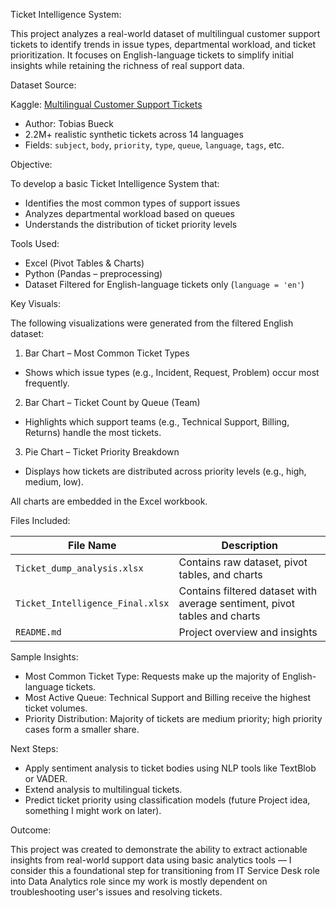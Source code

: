 Ticket Intelligence System:

This project analyzes a real-world dataset of multilingual customer support tickets to identify trends in issue types, departmental workload, and ticket prioritization. It focuses on English-language tickets to simplify initial insights while retaining the richness of real support data.


Dataset Source:

Kaggle: [Multilingual Customer Support Tickets](https://www.kaggle.com/datasets/tobiasbueck/multilingual-customer-support-tickets)  
- Author: Tobias Bueck  
- 2.2M+ realistic synthetic tickets across 14 languages  
- Fields: `subject`, `body`, `priority`, `type`, `queue`, `language`, `tags`, etc.


Objective:

To develop a basic Ticket Intelligence System that:
- Identifies the most common types of support issues
- Analyzes departmental workload based on queues
- Understands the distribution of ticket priority levels


Tools Used:

- Excel (Pivot Tables & Charts)
- Python (Pandas – preprocessing)
- Dataset Filtered for English-language tickets only (`language = 'en'`)


Key Visuals:

The following visualizations were generated from the filtered English dataset:

1. Bar Chart – Most Common Ticket Types
- Shows which issue types (e.g., Incident, Request, Problem) occur most frequently.

2. Bar Chart – Ticket Count by Queue (Team)
- Highlights which support teams (e.g., Technical Support, Billing, Returns) handle the most tickets.

3. Pie Chart – Ticket Priority Breakdown
- Displays how tickets are distributed across priority levels (e.g., high, medium, low).

All charts are embedded in the Excel workbook.


Files Included:

| File Name | Description |
|-----------|-------------|
| `Ticket_dump_analysis.xlsx` | Contains raw dataset, pivot tables, and charts |
| `Ticket_Intelligence_Final.xlsx` | Contains filtered dataset with average sentiment, pivot tables and charts |
| `README.md` | Project overview and insights |


Sample Insights:

- Most Common Ticket Type: Requests make up the majority of English-language tickets.
- Most Active Queue: Technical Support and Billing receive the highest ticket volumes.
- Priority Distribution: Majority of tickets are medium priority; high priority cases form a smaller share.


Next Steps:

- Apply sentiment analysis to ticket bodies using NLP tools like TextBlob or VADER.
- Extend analysis to multilingual tickets.
- Predict ticket priority using classification models (future Project idea, something I might work on later).


Outcome:

This project was created to demonstrate the ability to extract actionable insights from real-world support data using basic analytics tools — I consider this a foundational step for transitioning from IT Service Desk role into Data Analytics role since my work is mostly dependent on troubleshooting user's issues and resolving tickets.